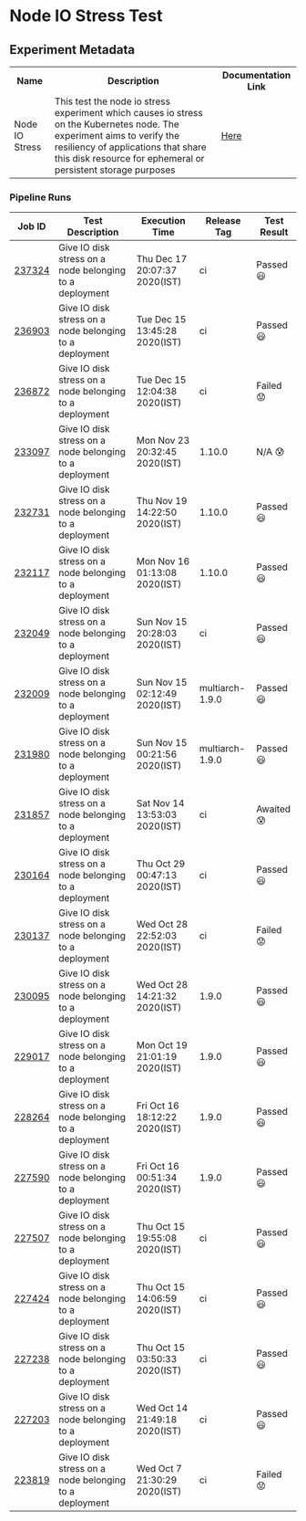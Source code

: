 # Node IO Stress Test

## Experiment Metadata

<table>
 <tr>
  <th> Name </th>
  <th> Description </th>
  <th> Documentation Link </th>
 </tr>
 <tr>
  <td> Node IO Stress </td>
  <td> This test the node io stress experiment which causes io stress on the Kubernetes node. The experiment aims to verify the resiliency of applications that share this disk resource for ephemeral or persistent storage purposes </td>
  <td>  <a href="https://docs.litmuschaos.io/docs/node-io-stress/"> Here </a> </td>
 </tr>
</table>

### Pipeline Runs
 

| Job ID |   Test Description         | Execution Time | Release Tag   | Test Result   |
 |---------|---------------------------| --------------|--------|--------|
|     <a href= "https://gitlab.mayadata.io/litmuschaos/litmus-e2e/-/jobs/237324">237324</a>           |  Give IO disk stress on a node belonging to a deployment           | Thu Dec 17 20:07:37 2020(IST)  | ci | Passed :smiley: |
|     <a href= "https://gitlab.mayadata.io/litmuschaos/litmus-e2e/-/jobs/236903">236903</a>           |  Give IO disk stress on a node belonging to a deployment           | Tue Dec 15 13:45:28 2020(IST)  | ci | Passed :smiley: |
|     <a href= "https://gitlab.mayadata.io/litmuschaos/litmus-e2e/-/jobs/236872">236872</a>           |  Give IO disk stress on a node belonging to a deployment           | Tue Dec 15 12:04:38 2020(IST)  | ci | Failed :worried: |
|     <a href= "https://gitlab.mayadata.io/litmuschaos/litmus-e2e/-/jobs/233097">233097</a>           |  Give IO disk stress on a node belonging to a deployment           | Mon Nov 23 20:32:45 2020(IST)  | 1.10.0 | N/A :cold_sweat: |
|     <a href= "https://gitlab.mayadata.io/litmuschaos/litmus-e2e/-/jobs/232731">232731</a>           |  Give IO disk stress on a node belonging to a deployment           | Thu Nov 19 14:22:50 2020(IST)  | 1.10.0 | Passed :smiley: |
|     <a href= "https://gitlab.mayadata.io/litmuschaos/litmus-e2e/-/jobs/232117">232117</a>           |  Give IO disk stress on a node belonging to a deployment           | Mon Nov 16 01:13:08 2020(IST)  | 1.10.0 | Passed :smiley: |
|     <a href= "https://gitlab.mayadata.io/litmuschaos/litmus-e2e/-/jobs/232049">232049</a>           |  Give IO disk stress on a node belonging to a deployment           | Sun Nov 15 20:28:03 2020(IST)  | ci | Passed :smiley: |
|     <a href= "https://gitlab.mayadata.io/litmuschaos/litmus-e2e/-/jobs/232009">232009</a>           |  Give IO disk stress on a node belonging to a deployment           | Sun Nov 15 02:12:49 2020(IST)  | multiarch-1.9.0 | Passed :smiley: |
|     <a href= "https://gitlab.mayadata.io/litmuschaos/litmus-e2e/-/jobs/231980">231980</a>           |  Give IO disk stress on a node belonging to a deployment           | Sun Nov 15 00:21:56 2020(IST)  | multiarch-1.9.0 | Passed :smiley: |
|     <a href= "https://gitlab.mayadata.io/litmuschaos/litmus-e2e/-/jobs/231857">231857</a>           |  Give IO disk stress on a node belonging to a deployment           | Sat Nov 14 13:53:03 2020(IST)  | ci | Awaited :cold_sweat: |
|     <a href= "https://gitlab.mayadata.io/litmuschaos/litmus-e2e/-/jobs/230164">230164</a>           |  Give IO disk stress on a node belonging to a deployment           | Thu Oct 29 00:47:13 2020(IST)  | ci | Passed :smiley: |
|     <a href= "https://gitlab.mayadata.io/litmuschaos/litmus-e2e/-/jobs/230137">230137</a>           |  Give IO disk stress on a node belonging to a deployment           | Wed Oct 28 22:52:03 2020(IST)  | ci | Failed :worried: |
|     <a href= "https://gitlab.mayadata.io/litmuschaos/litmus-e2e/-/jobs/230095">230095</a>           |  Give IO disk stress on a node belonging to a deployment           | Wed Oct 28 14:21:32 2020(IST)  | 1.9.0 | Passed :smiley: |
|     <a href= "https://gitlab.mayadata.io/litmuschaos/litmus-e2e/-/jobs/229017">229017</a>           |  Give IO disk stress on a node belonging to a deployment           | Mon Oct 19 21:01:19 2020(IST)  | 1.9.0 | Passed :smiley: |
|     <a href= "https://gitlab.mayadata.io/litmuschaos/litmus-e2e/-/jobs/228264">228264</a>           |  Give IO disk stress on a node belonging to a deployment           | Fri Oct 16 18:12:22 2020(IST)  | 1.9.0 | Passed :smiley: |
|     <a href= "https://gitlab.mayadata.io/litmuschaos/litmus-e2e/-/jobs/227590">227590</a>           |  Give IO disk stress on a node belonging to a deployment           | Fri Oct 16 00:51:34 2020(IST)  | 1.9.0 | Passed :smiley: |
|     <a href= "https://gitlab.mayadata.io/litmuschaos/litmus-e2e/-/jobs/227507">227507</a>           |  Give IO disk stress on a node belonging to a deployment           | Thu Oct 15 19:55:08 2020(IST)  | ci | Passed :smiley: |
|     <a href= "https://gitlab.mayadata.io/litmuschaos/litmus-e2e/-/jobs/227424">227424</a>           |  Give IO disk stress on a node belonging to a deployment           | Thu Oct 15 14:06:59 2020(IST)  | ci | Passed :smiley: |
|     <a href= "https://gitlab.mayadata.io/litmuschaos/litmus-e2e/-/jobs/227238">227238</a>           |  Give IO disk stress on a node belonging to a deployment           | Thu Oct 15 03:50:33 2020(IST)  | ci | Passed :smiley: |
|     <a href= "https://gitlab.mayadata.io/litmuschaos/litmus-e2e/-/jobs/227203">227203</a>           |  Give IO disk stress on a node belonging to a deployment           | Wed Oct 14 21:49:18 2020(IST)  | ci | Passed :smiley: |
 |    <a href= "https://gitlab.mayadata.io/litmuschaos/litmus-e2e/-/jobs/223819">223819</a>   |  Give IO disk stress on a node belonging to a deployment           |  Wed Oct  7 21:30:29 2020(IST)     |ci  |Failed :worried:  |
